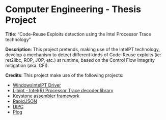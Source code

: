 # Computer Engineering - Thesis Project

**Title**: “Code-Reuse Exploits detection using the Intel Processor Trace technology”

**Description**: This project pretends, making use of the IntelPT technology, develop a mechanism to detect different kinds of Code-Reuse exploits (ie: ret2libc, ROP, JOP, etc.) at runtime, based on the Control Flow Integrity mitigation (aka. CFI).

**Credits**: This project make use of the following projects:
* [WindowsIntelPT Driver](https://github.com/intelpt/WindowsIntelPT)
* [Libipt - Intel(R) Processor Trace decoder library](https://github.com/01org/processor-trace)
* [Keystone assembler framework](https://github.com/keystone-engine/keystone)
* [RapidJSON](https://github.com/Tencent/rapidjson)
* [DIPC](https://github.com/breezechen/dipc)
* [Plog](https://github.com/SergiusTheBest/plog)
